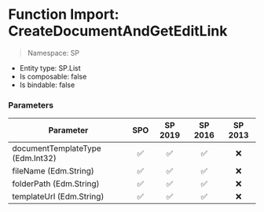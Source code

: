 # Function Import: CreateDocumentAndGetEditLink

> Namespace: SP

- Entity type: SP.List
- Is composable: false
- Is bindable: false

### Parameters

Parameter | SPO | SP 2019 | SP 2016 | SP 2013
----------|:---:|:-------:|:-------:|:-------:
documentTemplateType (Edm.Int32) | ✅ | ✅ | ✅ | ❌
fileName (Edm.String) | ✅ | ✅ | ✅ | ❌
folderPath (Edm.String) | ✅ | ✅ | ✅ | ❌
templateUrl (Edm.String) | ✅ | ✅ | ✅ | ❌